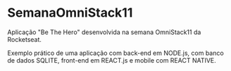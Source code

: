 # SemanaOmniStack11
Aplicação "Be The Hero" desenvolvida na semana OmniStack11 da Rocketseat.

Exemplo prático de uma aplicação com back-end em NODE.js, com banco de dados SQLITE, front-end em REACT.js e mobile com REACT NATIVE.
